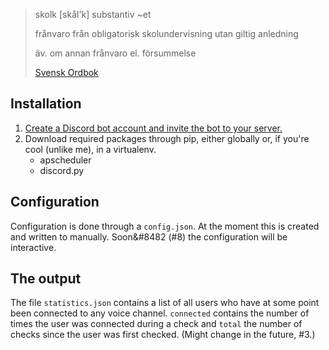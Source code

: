 > skolk  [skål'k] substantiv ~et
>
> frånvaro från obligatorisk skolundervisning utan giltig anledning
> 
> äv. om annan frånvaro el. försummelse
>
> [Svensk Ordbok](https://svenska.se/so/?id=47195&pz=7)

## Installation

1. [Create a Discord bot account and invite the bot to your
   server.](https://discordpy.readthedocs.io/en/latest/discord.html)
2. Download required packages through pip, either globally or, if you're cool
   (unlike me), in a virtualenv.
   * apscheduler
   * discord.py

## Configuration

Configuration is done through a `config.json`. At the moment this is created and
written to manually. Soon&#8482 (#8) the configuration will be interactive.

## The output

The file `statistics.json` contains a list of all users who have at some point
been connected to any voice channel. `connected` contains the number of times the
user was connected during a check and `total` the number of checks since the
user was first checked. (Might change in the future, #3.)

